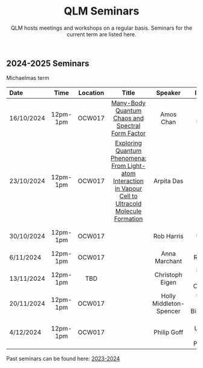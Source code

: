﻿---
layout: page
title: QLM Seminars
subtitle: QLM hosts meetings and workshops on a regular basis. Seminars for the current term are listed here.
---
 
## 2024-2025 Seminars

Michaelmas term

|Date  |Time |Location  |Title   |Speaker    |Institution    |
|:---  | :----: | :----:  | :--------:      | :------:      |           --: |
|16/10/2024|12pm-1pm|OCW017|<a href="/events/seminars/abstracts/2024 Michaelmas/Amos Chan"> Many-Body Quantum Chaos and Spectral Form Factor </a>|Amos Chan |Lancaster University |
|23/10/2024|12pm-1pm|OCW017|<a href="/events/seminars/abstracts/2024 Michaelmas/Arpita Das"> Exploring Quantum Phenomena: From Light-atom Interaction in Vapour Cell to Ultracold Molecule Formation </a>|Arpita Das |Durham QLM |
|30/10/2024|12pm-1pm|OCW017|<a href="/events/seminars/abstracts/2024 Michaelmas/"> </a>|Rob Harris |Durham University CfAI |
|6/11/2024|12pm-1pm|OCW017|<a href="/events/seminars/abstracts/2024 Michaelmas/"> </a>|Anna Marchant |RAL Space |
|13/11/2024|12pm-1pm|TBD|<a href="/events/seminars/abstracts/2024 Michaelmas/"> </a>|Christoph Eigen |University of Cambridge |
|20/11/2024|12pm-1pm|OCW017|<a href="/events/seminars/abstracts/2024 Michaelmas/"> </a>|Holly Middleton-Spencer |University of Birmingham |
|4/12/2024|12pm-1pm|OCW017|<a href="/events/seminars/abstracts/2024 Michaelmas/"> </a>|Philip Goff |Durham University, Dept. of Philosophy |

Past seminars can be found here: 
<a href="/events/seminars_past_2324"> 2023-2024 </a>




